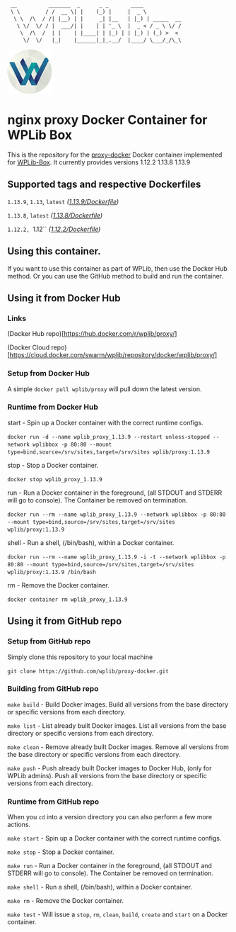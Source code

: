 ```
 __          _______  _      _ _       ____
 \ \        / /  __ \| |    (_) |     |  _ \
  \ \  /\  / /| |__) | |     _| |__   | |_) | _____  __
   \ \/  \/ / |  ___/| |    | | '_ \  |  _ < / _ \ \/ /
    \  /\  /  | |    | |____| | |_) | | |_) | (_) >  <
     \/  \/   |_|    |______|_|_.__/  |____/ \___/_/\_\
```

![WPLib-Box](https://github.com/wplib/wplib.github.io/raw/master/WPLib-Box-100x.png)


# nginx proxy Docker Container for WPLib Box
This is the repository for the [proxy-docker](https://nginx.org/en/) Docker container implemented for [WPLib-Box](https://github.com/wplib/wplib-box).
It currently provides versions 1.12.2 1.13.8 1.13.9


## Supported tags and respective Dockerfiles

`1.13.9`, `1.13`, `latest` _([1.13.9/Dockerfile](https://github.com/wplib/proxy-docker/blob/master/1.13.9/Dockerfile))_

`1.13.8`, `latest` _([1.13.8/Dockerfile](https://github.com/wplib/proxy-docker/blob/master/1.13.8/Dockerfile))_

`1.12.2, `1.12`` _([1.12.2/Dockerfile](https://github.com/wplib/proxy-docker/blob/master/1.12.2/Dockerfile))_


## Using this container.
If you want to use this container as part of WPLib, then use the Docker Hub method.
Or you can use the GitHub method to build and run the container.


## Using it from Docker Hub

### Links
(Docker Hub repo)[https://hub.docker.com/r/wplib/proxy/]

(Docker Cloud repo)[https://cloud.docker.com/swarm/wplib/repository/docker/wplib/proxy/]


### Setup from Docker Hub
A simple `docker pull wplib/proxy` will pull down the latest version.


### Runtime from Docker Hub
start - Spin up a Docker container with the correct runtime configs.

`docker run -d --name wplib_proxy_1.13.9 --restart unless-stopped --network wplibbox -p 80:80 --mount type=bind,source=/srv/sites,target=/srv/sites wplib/proxy:1.13.9`

stop - Stop a Docker container.

`docker stop wplib_proxy_1.13.9`

run - Run a Docker container in the foreground, (all STDOUT and STDERR will go to console). The Container be removed on termination.

`docker run --rm --name wplib_proxy_1.13.9 --network wplibbox -p 80:80 --mount type=bind,source=/srv/sites,target=/srv/sites wplib/proxy:1.13.9`

shell - Run a shell, (/bin/bash), within a Docker container.

`docker run --rm --name wplib_proxy_1.13.9 -i -t --network wplibbox -p 80:80 --mount type=bind,source=/srv/sites,target=/srv/sites wplib/proxy:1.13.9 /bin/bash`

rm - Remove the Docker container.

`docker container rm wplib_proxy_1.13.9`


## Using it from GitHub repo

### Setup from GitHub repo
Simply clone this repository to your local machine

`git clone https://github.com/wplib/proxy-docker.git`


### Building from GitHub repo
`make build` - Build Docker images. Build all versions from the base directory or specific versions from each directory.


`make list` - List already built Docker images. List all versions from the base directory or specific versions from each directory.


`make clean` - Remove already built Docker images. Remove all versions from the base directory or specific versions from each directory.


`make push` - Push already built Docker images to Docker Hub, (only for WPLib admins). Push all versions from the base directory or specific versions from each directory.


### Runtime from GitHub repo
When you `cd` into a version directory you can also perform a few more actions.

`make start` - Spin up a Docker container with the correct runtime configs.


`make stop` - Stop a Docker container.


`make run` - Run a Docker container in the foreground, (all STDOUT and STDERR will go to console). The Container be removed on termination.


`make shell` - Run a shell, (/bin/bash), within a Docker container.


`make rm` - Remove the Docker container.


`make test` - Will issue a `stop`, `rm`, `clean`, `build`, `create` and `start` on a Docker container.


